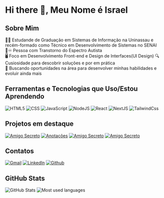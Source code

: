 # Hi there 👋, Meu Nome é Israel

## Sobre Mim

👨‍🎓 Estudande de Graduação em Sistemas de Informação na Uninassau e recém-formado como Técnico em Desenvolvimento de Sistemas no SENAI
🌈♾️ Pessoa com Transtorno do Espectro Autista  
🖥️ Foco em Desenvolvimento Front-end e Design de Interfaces(UI Design)
🔍 Cusiosidade para descobrir soluções e por em prática  
💼 Buscando oportunidades na área para desenvolver minhas habilidades e evoluir ainda mais  

## Ferramentas e Tecnologias que Uso/Estou Aprendendo

![HTML5](https://img.shields.io/badge/HTML-239120?style=for-the-badge&logo=html5&logoColor=white&color=%23E34F26) ![CSS](https://img.shields.io/badge/CSS-239120?style=for-the-badge&logo=css3&logoColor=white&color=%231572B6) ![JavaScript](https://img.shields.io/badge/javascript-1292899?style=for-the-badge&logo=javascript&logoColor=black&color=%23F7DF1E) ![NodeJS](https://img.shields.io/badge/nodejs-1292899?style=for-the-badge&logo=nodedotjs&logoColor=white&color=%235FA04E) ![React](https://img.shields.io/badge/react-1292899?style=for-the-badge&logo=react&logoColor=black&color=%2361DAFB) ![NextJS](https://img.shields.io/badge/Next-1292899?style=for-the-badge&logo=nextdotjs&logoColor=white&color=black) ![TailwindCss](https://img.shields.io/badge/tailwindcss-1292899?style=for-the-badge&logo=tailwindcss&logoColor=white&color=%2306B6D4)

## Projetos em destaque

[![Amigo Secreto](https://github-readme-stats.vercel.app/api/pin/?username=Israel-SoaresPorto&repo=challenge-amigo-secreto)](https://github.com/Israel-SoaresPorto/challenge-amigo-secreto) [![Anotações](https://github-readme-stats.vercel.app/api/pin/?username=Israel-SoaresPorto&repo=anotacoes)](https://github.com/Israel-SoaresPorto/anotacoes)
[![Amigo Secreto](https://github-readme-stats.vercel.app/api/pin/?username=Israel-SoaresPorto&repo=Catalogo_de_Filmes)](https://github.com/Israel-SoaresPorto/Catalogo_de_Filmes) [![Amigo Secreto](https://github-readme-stats.vercel.app/api/pin/?username=Israel-SoaresPorto&repo=decodificador_de_texto)](https://github.com/Israel-SoaresPorto/decodificador_de_texto)

## Contatos

[![Gmail](https://img.shields.io/badge/Gmail-D14836?style=for-the-badge&logo=gmail&labelColor=orange&color=red)](https://is.gd/wWyYSB) [![LinkedIn](https://img.shields.io/badge/-LinkedIn-%25230077B5?style=for-the-badge&logo=linkedin&logoColor=white&labelColor=lightblue&color=blue)](https://www.linkedin.com/in/israel-soares-porto-b24bb8241/) [![Github](https://img.shields.io/badge/github-black?style=for-the-badge&logo=github&logoColor=white&color=black)](https://github.com/Israel-SoaresPorto)

## GitHub Stats

![GitHub Stats](https://github-readme-stats.vercel.app/api/top-langs/?username=Israel-SoaresPorto&layout=compact&langs_count=7&theme=radical)
![Most used languages](https://github-readme-stats.vercel.app/api?username=Israel-SoaresPorto&show_icons=true&theme=radical&include_all_commits=true)
